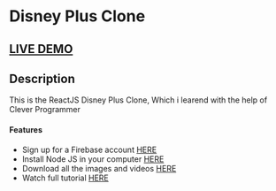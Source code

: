 # Disney Plus Clone 

## <a href="" target="_blank">LIVE DEMO</a>

## Description
This is the ReactJS Disney Plus Clone, Which i learend with the help of Clever Programmer



#### Features
- Sign up for a Firebase account <a href='https://firebase.google.com'>HERE</a>
- Install Node JS in your computer <a href='https://nodejs.org/en/'>HERE</a>
- Download all the images and videos <a href='https://drive.google.com/drive/folders/13SvUkXPh7ZC1FRtp62VKFi572elZyxi8?usp=sharing'>HERE</a>
- Watch full tutorial <a href='https://www.youtube.com/watch?v=R_OERlafbmw'>HERE</a>
